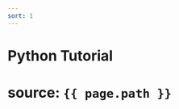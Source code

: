 ```yaml
---
sort: 1
---
```


# Python Tutorial

<!-- ```
{% include list.liquid all=true %}
```

{% include list.liquid all=true %} -->

# source: `{{ page.path }}`